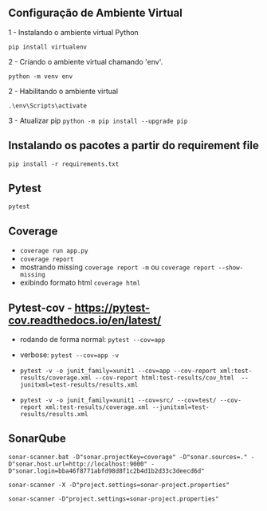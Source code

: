 ## Configuração de Ambiente Virtual

1 - Instalando o ambiente virtual Python

`pip install virtualenv`

2 - Criando o ambiente virtual chamando 'env'.

`python -m venv env`

2 - Habilitando o ambiente virtual

`.\env\Scripts\activate`

3 - Atualizar pip
`python -m pip install --upgrade pip`

## Instalando os pacotes a partir do requirement file

`pip install -r requirements.txt`

## Pytest
`pytest`

## Coverage
- `coverage run app.py`
- `coverage report`
- mostrando missing `coverage report -m` ou `coverage report --show-missing`
- exibindo formato html `coverage html`

## Pytest-cov - https://pytest-cov.readthedocs.io/en/latest/
- rodando de forma normal: `pytest --cov=app`
- verbose: `pytest --cov=app -v`
- `pytest -v -o junit_family=xunit1 --cov=app --cov-report xml:test-results/coverage.xml --cov-report html:test-results/cov_html  --junitxml=test-results/results.xml` 

- `pytest -v -o junit_family=xunit1 --cov=src/ --cov=test/ --cov-report xml:test-results/coverage.xml --junitxml=test-results/results.xml`


## SonarQube
`sonar-scanner.bat -D"sonar.projectKey=coverage" -D"sonar.sources=." -D"sonar.host.url=http://localhost:9000" -D"sonar.login=bba46f8771abfd98d8f1c2b4d1b2d33c3deecd6d"`

`sonar-scanner -X -D"project.settings=sonar-project.properties"`

`sonar-scanner -D"project.settings=sonar-project.properties"`